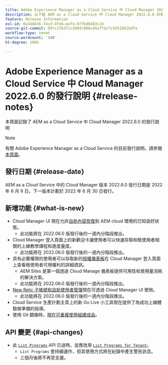 ```yaml
---
title: Adobe Experience Manager as a Cloud Service 中 Cloud Manager 2022.6.0 的發行說明
description: 以下是 AEM as a Cloud Service 中 Cloud Manager 2022.6.0 的發行說明。
feature: Release Information
exl-id: 0a348836-74cd-4fd4-aef4-6ffbd6483c24
source-git-commit: 097c17b37cc308dc906cd4af7dc7c5d51862bdfa
workflow-type: tm+mt
source-wordcount: '348'
ht-degree: 100%

---
```


# Adobe Experience Manager as a Cloud Service 中 Cloud Manager 2022.6.0 的發行說明 {#release-notes}

本頁面記錄了 AEM as a Cloud Service 中 Cloud Manager 2022.6.0 的發行說明

>[!NOTE]
>
>有關 Adobe Experience Manager as a Cloud Service 的目前發行說明，請參閱[本頁面](/help/release-notes/release-notes-cloud/release-notes-current.md)。

## 發行日期 {#release-date}

AEM as a Cloud Service 中的 Cloud Manager 版本 2022.6.0 發行日期是 2022 年 6 月 9 日。下一版本計劃於 2022 年 6 月 30 日發行。

## 新增功能 {#what-is-new}

* Cloud Manager UI 現在允許[自助內容恢復](/help/operations/backup.md)到 AEM cloud 環境的已知良好狀態。
   * 此功能將在 2022.06.0 版發行後的一週內分階段推出。
* Cloud Manager 登入頁面上的新歡迎卡讓使用者可以快速存取和租使用者相關的上線教學課程和進度量度。
   * 此功能將在 2022.06.0 版發行後的一週內分階段推出。
* 具有必要權限的使用者可以存取新的[授權儀表板](/help/implementing/cloud-manager/license-dashboard.md)在 Cloud Manager 登入頁面上查看租使用者可用權利的詳細資訊。
   * AEM Sites 是第一個透過 Cloud Manage 儀表板提供可用性和使用量消耗的解決方案。
   * 此功能將在 2022.06.0 版發行後的一週內分階段推出。
* [New Relic 子帳號和自助使用者管理](/help/implementing/cloud-manager/user-access-new-relic.md)現在可透過 Cloud Manager UI 使用。
   * 此功能將在 2022.06.0 版發行後的一週內分階段推出。
* Cloud Service 生產計劃主頁上的新 Go Live 小工具現在提供了為成功上線體驗做準備的指導。
* 使用 Git 鏡像時，[現在可重複使用組建成品](/help/implementing/cloud-manager/getting-access-to-aem-in-cloud/setting-up-project.md#build-artifact-reuse)。

## API 變更 {#api-changes}

* 此 [`List Programs`](https://developer.adobe.com/experience-cloud/cloud-manager/reference/api/#operation/getPrograms) API 已過時，並應改用 [`List Programs for Tenant`](https://developer.adobe.com/experience-cloud/cloud-manager/reference/api/#operation/getProgramsForTenant)。
   * `List Programs` 會持續運作，但其使用方式將在紀錄中產生警告訊息。
   * 三個月後將不再受支援。
